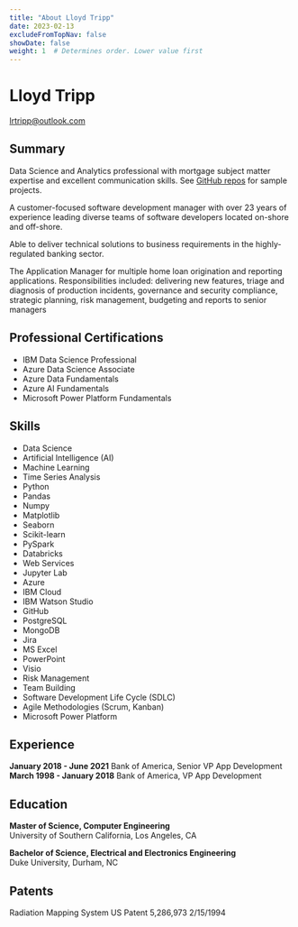 ```yaml
---
title: "About Lloyd Tripp"
date: 2023-02-13
excludeFromTopNav: false
showDate: false
weight: 1  # Determines order. Lower value first
---
```

# Lloyd Tripp  
lrtripp@outlook.com  

## Summary  
Data Science and Analytics professional with mortgage subject matter expertise and excellent communication skills. See [GitHub repos](https://github.com/MrLRTripp) for sample projects.

A customer-focused software development manager with over 23 years of experience leading diverse teams of software developers located on-shore and off-shore.

Able to deliver technical solutions to business requirements in the highly-regulated banking sector.

The Application Manager for multiple home loan origination and reporting applications. Responsibilities included: delivering new features, triage and diagnosis of production incidents, governance and security compliance, strategic planning, risk management, budgeting and reports to senior managers

## Professional Certifications  
- IBM Data Science Professional
- Azure Data Science Associate
- Azure Data Fundamentals
- Azure AI Fundamentals
- Microsoft Power Platform Fundamentals

## Skills  
- Data Science
- Artificial Intelligence (AI)
- Machine Learning
- Time Series Analysis  
- Python
- Pandas
- Numpy
- Matplotlib
- Seaborn
- Scikit-learn
- PySpark
- Databricks
- Web Services
- Jupyter Lab
- Azure
- IBM Cloud
- IBM Watson Studio
- GitHub
- PostgreSQL
- MongoDB
- Jira
- MS Excel
- PowerPoint
- Visio
- Risk Management
- Team Building
- Software Development Life Cycle (SDLC)
- Agile Methodologies (Scrum, Kanban)
- Microsoft Power Platform

## Experience  
**January 2018 - June 2021** Bank of America, Senior VP App Development  
**March 1998 - January 2018** Bank of America, VP App Development

## Education
**Master of Science, Computer Engineering**  
University of Southern California, Los Angeles, CA

**Bachelor of Science, Electrical and Electronics Engineering**  
Duke University, Durham, NC

## Patents
Radiation Mapping System
US Patent 5,286,973
2/15/1994
